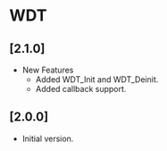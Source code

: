 # WDT

## [2.1.0]

- New Features
  - Added WDT_Init and WDT_Deinit.
  - Added callback support.

## [2.0.0]

- Initial version.
